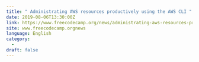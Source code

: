 ```yaml
---
title: " Administrating AWS resources productively using the AWS CLI "
date: 2019-08-06T13:30:00Z
link: https://www.freecodecamp.org/news/administrating-aws-resources-productively-using-the-aws-cli/?utm_medium=RSS&utm_source=news.12bit.vn
site: www.freecodecamp.orgnews
language: English
category:
  -   
draft: false
---
```

